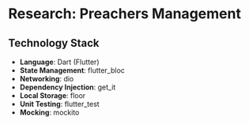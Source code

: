 # Research: Preachers Management

## Technology Stack

- **Language**: Dart (Flutter)
- **State Management**: flutter_bloc
- **Networking**: dio
- **Dependency Injection**: get_it
- **Local Storage**: floor
- **Unit Testing**: flutter_test
- **Mocking**: mockito
